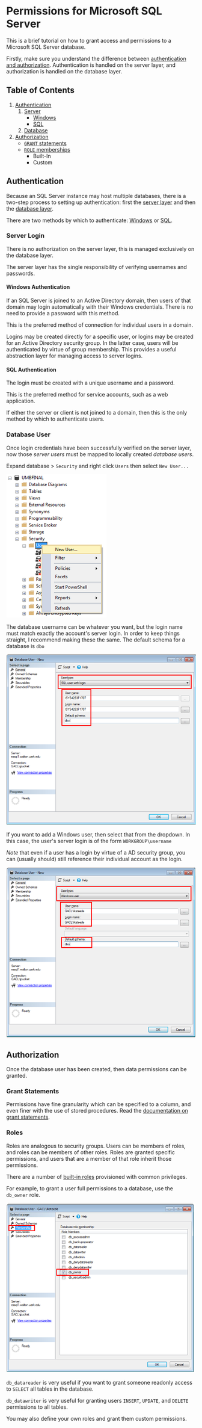 # Permissions for Microsoft SQL Server

This is a brief tutorial on how to grant access and permissions to a
Microsoft SQL Server database.

Firstly, make sure you understand the difference between
[authentication and authorization][authentication-authorization].
Authentication is handled on the server layer,
and authorization is handled on the database layer.

## Table of Contents

1. [Authentication](#authentication)
    1. [Server](#server-login)
        * [Windows](#windows-authentication)
        * [SQL](#sql-authentication)
    1. [Database](#database-user)
1. [Authorization](#authorization)
    * [`GRANT` statements](#grant-statements)
    * [`ROLE` memberships](#roles)
        * Built-In
        * Custom

## Authentication

Because an SQL Server instance may host multiple databases,
there is a two-step process to setting up authentication:
first the [server layer](#server-login)
and then the [database layer](#database-user).

There are two methods by which to authenticate:
[Windows](#windows-authentication) or [SQL](#sql-authentication).

### Server Login

There is no authorization on the server layer,
this is managed exclusively on the database layer.

The server layer has the single responsibility of verifying usernames and passwords.

#### Windows Authentication

If an SQL Server is joined to an Active Directory domain, then
users of that domain may login automatically with their Windows credentials.
There is no need to provide a password with this method.

This is the preferred method of connection for individual users in a domain.

Logins may be created directly for a specific user,
or logins may be created for an Active Directory security group.
In the latter case, users will be authenticated by virtue of group membership.
This provides a useful abstraction layer for managing access to server logins.

#### SQL Authentication

The login must be created with a unique username and a password.

This is the preferred method for service accounts, such as a web application.

If either the server or client is not joined to a domain,
then this is the only method by which to authenticate users.

### Database User

Once login credentials have been successfully verified on the server layer,
now those *server users* must be mapped to locally created *database users*.

Expand database > `Security` and right click `Users` then select `New User...`

![screenshot](./images/new-database-user-0.png)

The database username can be whatever you want, but the login name must match
exactly the account's server login.
In order to keep things straight, I recommend making these the same.
The default schema for a database is `dbo`

![screenshot](./images/new-database-user-1.png)

If you want to add a Windows user, then select that from the dropdown.
In this case, the user's server login is of the form `WORKGROUP\username`

*Note* that even if a user has a login by virtue of a AD security group,
you can (usually should) still reference their individual account as the login.

![screenshot](./images/new-database-user-2.png)

## Authorization

Once the database user has been created, then data permissions can be granted.

### Grant Statements

Permissions have fine granularity which can be specified to a column,
and even finer with the use of stored procedures.
Read the [documentation on grant statements][grant-docs].

### Roles

Roles are analogous to security groups.
Users can be members of roles, and roles can be members of other roles.
Roles are granted specific permissions,
and users that are a member of that role inherit those permissions.

There are a number of [built-in roles][built-in-role-docs]
provisioned with common privileges.

For example, to grant a user full permissions to a database,
use the `db_owner` role.

![screenshot](./images/grant-role-0.png)

`db_datareader` is very useful if you want to grant someone readonly access
to `SELECT` all tables in the database.

`db_datawriter` is very useful for granting users
`INSERT`, `UPDATE`, and `DELETE` permissions to all tables.

You may also define your own roles and grant them custom permissions.

[authentication-authorization]:https://serverfault.com/q/57077/331028
[grant-docs]:https://docs.microsoft.com/en-us/sql/t-sql/statements/grant-transact-sql
[built-in-role-docs]:https://msdn.microsoft.com/library/ms189612.aspx
